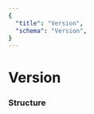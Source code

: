 ```yaml
---
{
  "title": "Version",
  "schema": "Version",
}
---
```


# Version

### Structure

<GenerateTable/>